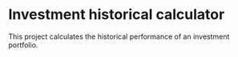 # Investment historical calculator

This project calculates the historical performance of an investment portfolio.